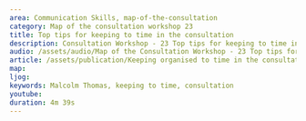 ```yaml
---
area: Communication Skills, map-of-the-consultation
category: Map of the consultation workshop 23
title: Top tips for keeping to time in the consultation
description: Consultation Workshop - 23 Top tips for keeping to time in the consultation
audio: /assets/audio/Map of the Consultation Workshop - 23 Top tips for keeping to time in the consultation - MQ.mp3
article: /assets/publication/Keeping organised to time in the consultation. Top tips.pdf
map:
ljog:  
keywords: Malcolm Thomas, keeping to time, consultation
youtube: 
duration: 4m 39s
--- 
```

